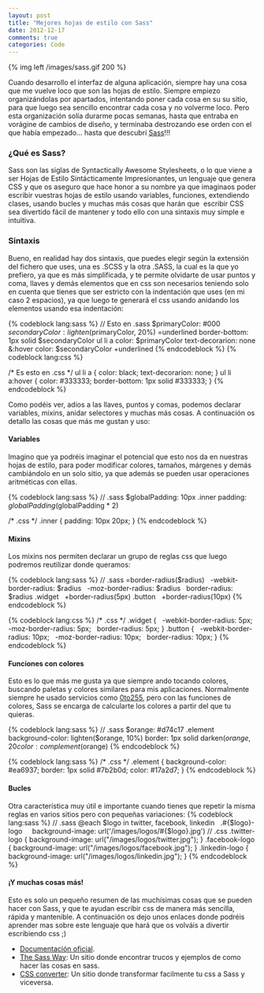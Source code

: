 ```yaml
---
layout: post
title: "Mejores hojas de estilo con Sass"
date: 2012-12-17
comments: true
categories: Code
---
```

{% img left /images/sass.gif 200 %}

Cuando desarrollo el interfaz de alguna aplicación, siempre hay una cosa que me vuelve loco que son las hojas de estilo. Siempre empiezo organizándolas por apartados, intentando poner cada cosa en su su sitio, para que luego sea sencillo encontrar cada cosa y no volverme loco. Pero esta organización solía durarme pocas semanas, hasta que entraba en vorágine de cambios de diseño, y terminaba destrozando ese orden con el que había empezado... hasta que descubrí <a title="Sass - Syntactically Awesome Stylesheets" href="http://sass-lang.com" target="_blank">Sass</a>!!!

<!--more-->


<h3>¿Qué es Sass?</h3>
Sass son las siglas de Syntactically Awesome Stylesheets, o lo que viene a ser Hojas de Estilo Sintácticamente Impresionantes, un lenguaje que genera CSS y que os aseguro que hace honor a su nombre ya que imaginaos poder escribir vuestras hojas de estilo usando variables, funciones, extendiendo clases, usando bucles y muchas más cosas que harán que  escribir CSS sea divertido fácil de mantener y todo ello con una sintaxis muy simple e intuitiva.

<h3>Sintaxis</h3>
Bueno, en realidad hay dos sintaxis, que puedes elegir según la extensión del fichero que uses, una es .SCSS y la otra .SASS, la cual es la que yo prefiero, ya que es más simplificada, y te permite olvidarte de usar puntos y coma, llaves y demás elementos que en css son necesarios teniendo solo en cuenta que tienes que ser estricto con la indentación que uses (en mi caso 2 espacios), ya que luego te generará el css usando anidando los elementos usando esa indentación:

{% codeblock lang:sass %}
// Esto en .sass
$primaryColor: #000
$secondaryColor: lighten($primaryColor, 20%)
=underlined
  border-bottom: 1px solid $secondaryColor
ul
  li
    a
      color: $primaryColor
      text-decorarion: none
      &amp;:hover
        color: $secondaryColor
        +underlined
{% endcodeblock %}
{% codeblock lang:css %}

/* Es esto en .css */
ul li a {
  color: black;
  text-decorarion: none;
}
ul li a:hover {
  color: #333333;
  border-bottom: 1px solid #333333;
}
{% endcodeblock %}

Como podéis ver, adios a las llaves, puntos y comas, podemos declarar variables, mixins, anidar selectores y muchas más cosas. A continuación os detallo las cosas que más me gustan y uso:

<h4>Variables</h4>
Imagino que ya podréis imaginar el potencial que esto nos da en nuestras hojas de estilo, para poder modificar colores, tamaños, márgenes y demás cambiándolo en un solo sitio, ya que además se pueden usar operaciones aritméticas con ellas.

{% codeblock lang:sass %}
// .sass
$globalPadding: 10px
.inner
  padding: $globalPadding ($globalPadding * 2)

/* .css */
.inner {
  padding: 10px 20px; 
}
{% endcodeblock %}

<h4>Mixins</h4>
Los mixins nos permiten declarar un grupo de reglas css que luego podremos reutilizar donde queramos:

{% codeblock lang:sass %}
// .sass
=border-radius($radius)
  -webkit-border-radius: $radius
  -moz-border-radius: $radius
  border-radius: $radius
.widget
  +border-radius(5px)
.button
  +border-radius(10px)
{% endcodeblock %}

{% codeblock lang:css %}
/* .css */
.widget {
  -webkit-border-radius: 5px;
  -moz-border-radius: 5px;
  border-radius: 5px; 
}
.button {
  -webkit-border-radius: 10px;
  -moz-border-radius: 10px;
  border-radius: 10px; 
}
{% endcodeblock %}

<h4>Funciones con colores</h4>
Esto es lo que más me gusta ya que siempre ando tocando colores, buscando paletas y colores similares para mis aplicaciones. Normalmente siempre he usado servicios como <a title="0to255" href="http://0to255.com" target="_blank">0to255</a>, pero con las funciones de colores, Sass se encarga de calcularte los colores a partir del que tu quieras.

{% codeblock lang:sass %}
// .sass
$orange: #d74c17
.element
  background-color: lighten($orange, 10%)
  border: 1px solid darken($orange, 20%)
  color: complement($orange)
{% endcodeblock %}

{% codeblock lang:sass %}
/* .css */
.element {
  background-color: #ea6937;
  border: 1px solid #7b2b0d;
  color: #17a2d7; 
}
{% endcodeblock %}

<h4>Bucles</h4>
Otra característica muy útil e importante cuando tienes que repetir la misma reglas en varios sitios pero con pequeñas variaciones:
{% codeblock lang:sass %}
// .sass
@each $logo in twitter, facebook, linkedin
  .#{$logo}-logo
    background-image: url('/images/logos/#{$logo}.jpg')
// .css
.twitter-logo {
  background-image: url("/images/logos/twitter.jpg"); 
}
.facebook-logo {
  background-image: url("/images/logos/facebook.jpg"); 
}
.linkedin-logo {
  background-image: url("/images/logos/linkedin.jpg"); 
}
{% endcodeblock %}
<h4>¡Y muchas cosas más!</h4>
Esto es solo un pequeño resumen de las muchísimas cosas que se pueden hacer con Sass, y que te ayudan escribir css de manera más sencilla, rápida y mantenible. A continuación os dejo unos enlaces donde podréis aprender mas sobre este lenguaje que hará que os volváis a divertir escribiendo css ;)
<ul>
	<li><span style="line-height:13px;"><a title="Documentación Sass" href="http://sass-lang.com/docs/yardoc/file.SASS_REFERENCE.html" target="_blank">Documentación oficial</a>.</span></li>
	<li><a title="The Sass Way" href="http://thesassway.com" target="_blank">The Sass Way</a>: Un sitio donde encontrar trucos y ejemplos de como hacer las cosas en sass.</li>
	<li><a title="Css converter" href="http://cssconvert.mgwebsolutions.net" target="_blank">CSS converter</a>: Un sitio donde transformar facilmente tu css a Sass y viceversa.</li>
</ul>